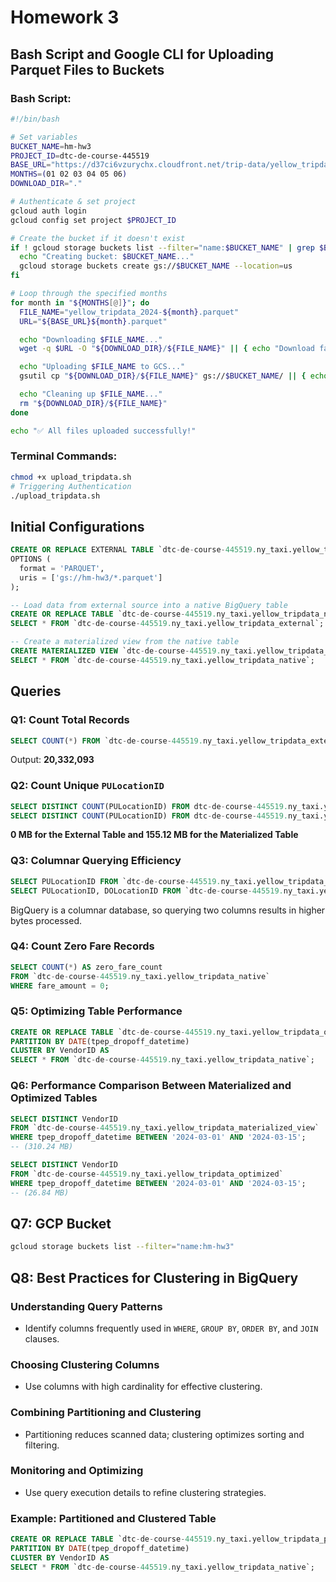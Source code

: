 # Homework 3

## Bash Script and Google CLI for Uploading Parquet Files to Buckets

### Bash Script:
```bash
#!/bin/bash

# Set variables
BUCKET_NAME=hm-hw3
PROJECT_ID=dtc-de-course-445519
BASE_URL="https://d37ci6vzurychx.cloudfront.net/trip-data/yellow_tripdata_2024-"
MONTHS=(01 02 03 04 05 06)
DOWNLOAD_DIR="."

# Authenticate & set project
gcloud auth login
gcloud config set project $PROJECT_ID

# Create the bucket if it doesn't exist
if ! gcloud storage buckets list --filter="name:$BUCKET_NAME" | grep $BUCKET_NAME; then
  echo "Creating bucket: $BUCKET_NAME..."
  gcloud storage buckets create gs://$BUCKET_NAME --location=us
fi

# Loop through the specified months
for month in "${MONTHS[@]}"; do
  FILE_NAME="yellow_tripdata_2024-${month}.parquet"
  URL="${BASE_URL}${month}.parquet"

  echo "Downloading $FILE_NAME..."
  wget -q $URL -O "${DOWNLOAD_DIR}/${FILE_NAME}" || { echo "Download failed: $FILE_NAME"; exit 1; }

  echo "Uploading $FILE_NAME to GCS..."
  gsutil cp "${DOWNLOAD_DIR}/${FILE_NAME}" gs://$BUCKET_NAME/ || { echo "Upload failed: $FILE_NAME"; exit 1; }

  echo "Cleaning up $FILE_NAME..."
  rm "${DOWNLOAD_DIR}/${FILE_NAME}"
done

echo "✅ All files uploaded successfully!"
```

### Terminal Commands:
```sh
chmod +x upload_tripdata.sh
# Triggering Authentication
./upload_tripdata.sh
```

## Initial Configurations

```sql
CREATE OR REPLACE EXTERNAL TABLE `dtc-de-course-445519.ny_taxi.yellow_tripdata_external`
OPTIONS (
  format = 'PARQUET',
  uris = ['gs://hm-hw3/*.parquet']
);

-- Load data from external source into a native BigQuery table
CREATE OR REPLACE TABLE `dtc-de-course-445519.ny_taxi.yellow_tripdata_native` AS
SELECT * FROM `dtc-de-course-445519.ny_taxi.yellow_tripdata_external`;

-- Create a materialized view from the native table
CREATE MATERIALIZED VIEW `dtc-de-course-445519.ny_taxi.yellow_tripdata_materialized_view` AS
SELECT * FROM `dtc-de-course-445519.ny_taxi.yellow_tripdata_native`;
```

## Queries

### Q1: Count Total Records
```sql
SELECT COUNT(*) FROM `dtc-de-course-445519.ny_taxi.yellow_tripdata_external`;
```
Output: **20,332,093**

### Q2: Count Unique `PULocationID`
```sql
SELECT DISTINCT COUNT(PULocationID) FROM dtc-de-course-445519.ny_taxi.yellow_tripdata_external;
SELECT DISTINCT COUNT(PULocationID) FROM dtc-de-course-445519.ny_taxi.yellow_tripdata_materialized_view;
```
**0 MB for the External Table and 155.12 MB for the Materialized Table**

### Q3: Columnar Querying Efficiency
```sql
SELECT PULocationID FROM `dtc-de-course-445519.ny_taxi.yellow_tripdata_native`;
SELECT PULocationID, DOLocationID FROM `dtc-de-course-445519.ny_taxi.yellow_tripdata_native`;
```
BigQuery is a columnar database, so querying two columns results in higher bytes processed.

### Q4: Count Zero Fare Records
```sql
SELECT COUNT(*) AS zero_fare_count
FROM `dtc-de-course-445519.ny_taxi.yellow_tripdata_native`
WHERE fare_amount = 0;
```

### Q5: Optimizing Table Performance
```sql
CREATE OR REPLACE TABLE `dtc-de-course-445519.ny_taxi.yellow_tripdata_optimized`
PARTITION BY DATE(tpep_dropoff_datetime)
CLUSTER BY VendorID AS
SELECT * FROM `dtc-de-course-445519.ny_taxi.yellow_tripdata_native`;
```

### Q6: Performance Comparison Between Materialized and Optimized Tables
```sql
SELECT DISTINCT VendorID
FROM `dtc-de-course-445519.ny_taxi.yellow_tripdata_materialized_view`
WHERE tpep_dropoff_datetime BETWEEN '2024-03-01' AND '2024-03-15';
-- (310.24 MB)

SELECT DISTINCT VendorID
FROM `dtc-de-course-445519.ny_taxi.yellow_tripdata_optimized`
WHERE tpep_dropoff_datetime BETWEEN '2024-03-01' AND '2024-03-15';
-- (26.84 MB)
```

## Q7: GCP Bucket
```sh
gcloud storage buckets list --filter="name:hm-hw3"
```

## Q8: Best Practices for Clustering in BigQuery

### Understanding Query Patterns
- Identify columns frequently used in `WHERE`, `GROUP BY`, `ORDER BY`, and `JOIN` clauses.

### Choosing Clustering Columns
- Use columns with high cardinality for effective clustering.

### Combining Partitioning and Clustering
- Partitioning reduces scanned data; clustering optimizes sorting and filtering.

### Monitoring and Optimizing
- Use query execution details to refine clustering strategies.

### Example: Partitioned and Clustered Table
```sql
CREATE OR REPLACE TABLE `dtc-de-course-445519.ny_taxi.yellow_tripdata_partitioned_clustered`
PARTITION BY DATE(tpep_dropoff_datetime)
CLUSTER BY VendorID AS
SELECT * FROM `dtc-de-course-445519.ny_taxi.yellow_tripdata_native`;
```
